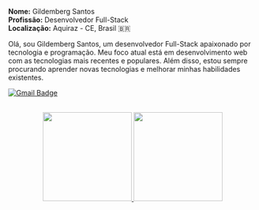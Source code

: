 <p>
  <strong>Nome:</strong> Gildemberg Santos </br>
  <strong>Profissão:</strong> Desenvolvedor Full-Stack </br>
  <strong>Localização:</strong> Aquiraz - CE, Brasil 🇧🇷
</p>

<p>
  Olá, sou Gildemberg Santos, um desenvolvedor Full-Stack apaixonado por tecnologia e programação. Meu foco atual está em desenvolvimento web com as tecnologias mais recentes e populares. Além disso, estou sempre procurando aprender novas tecnologias e melhorar minhas habilidades existentes.
</p>

[![Gmail Badge](https://img.shields.io/badge/-gildemberg.santos@gmail.com-000000?style=flat-square&logo=Gmail&logoColor=white&link=mailto:gildemberg.santos@gmail.com)](gildemberg.santos@gmail.com)

</br>

<div align="center">
  <a href="https://github.com/gildemberg-santos">
  <img height="180em" src="https://github-readme-stats.vercel.app/api?username=gildemberg-santos&show_icons=true&theme=dark&include_all_commits=true&count_private=true"/>
  <img height="180em" src="https://github-readme-stats.vercel.app/api/top-langs/?username=gildemberg-santos&layout=compact&langs_count=7&theme=dark"/>
</div>
